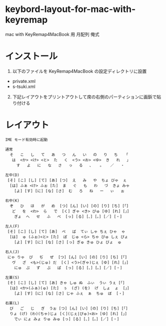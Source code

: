 keybord-layout-for-mac-with-keyremap
====================================

mac with KeyRemap4MacBook 用 月配列 俺式


インストール
============

1. 以下のファイルを KeyRemap4MacBook の設定ディレクトリに設置
  * private.xml
  * s-tsuki.xml
2. 下記レイアウトをプリントアウトして席の右側のパーティションに画鋲で貼り付ける


レイアウト
==========

    IME モード有効時に起動

    通常
      そ   こ   し   て   あ   つ   ん   い   の   り   ち   「
       は  <か> <け> <と>  た   く  <う> <お> <ゆ>  き   れ   」
         す   よ   に   な   さ   っ   る   、   。   ／   ・

    左中(D)
     [そ] [こ] [し] [て] [あ] [つ]  え   み   や  ちょ びゃ  ぇ
      [は] ふぁ <け> ふぉ [た]  ま   ぐ   も   わ   づ  きょ みゃ
        [よ] [す] [に] [な] [さ]  む   ろ   ね   ー   ぃ   ぉ

    右中(K)
      ぞ   ひ   ほ   が   め  [つ] [ん] [い] [の] [り] [ち] [「]
       ど   を  <わ>  ら   で  [く] ぎゃ <き> ぴゅ [ゆ] [れ] [」]
        ぎょ  へ   せ   ふ   べ  [っ] [る] [、] [。] [／] [・]

    左人(F)
     [そ] [こ] [し] [て] [あ]  ぺ   ば  てぃ しゃ ちぇ ひゃ  ゃ
      [は]  ゅ (ふぉ)<と> [た]  ぽ  じゅ <ら> ちゃ びゅ しぇ ぴょ
        [よ] [す] [に] [な] [さ] [っ] ぎゅ きゅ ひょ びょ  ゅ

    右人(J)
     にゃ りゃ  ぴ   ぢ   ぜ  [つ] [ん] [い] [の] [り] [ち] [「]
       ヴ   ざ  <も>(じゅ) だ  [く] <う>(ぎゃ)じぇ [ゆ] [れ] [」]
        にゅ  ぷ   ず   ぶ   ぱ  [っ] [る] [、] [。] [／] [・]

    左薬(S)
     [そ] [こ] [し] [て] [あ] きゃ しゅ ぬ  ふぃ  うぃ うぇ [「]
      [は] <か>(ふぁ)(ゅ) [た]  ぅ  (ざ) (を)  げ  しょ  ょ  [」]
        [よ] [す] [に] [な] [さ] じゃ ふぇ  ぁ  ちゅ  ぼ  [・]

    右薬(L)
      び   ご   じ   ぎ  うぉ [つ] [ん] [い] [の] [り] [ち] [「]
      りょ (げ) (わ)(ちゃ)じょ [く](じぇ|ぴゅ)<お> [ゆ] [れ] [」]
        でぃ にょ みょ りゅ みゅ [っ] [る] [、] [。] [／] [・]


